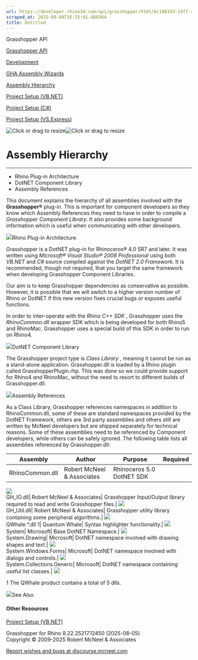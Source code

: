 ```yaml
---
url: https://developer.rhino3d.com/api/grasshopper/html/bc188193-19ff-4ae5-a3ed-2e78c34a306e.htm#AssemblyReferences
scraped_at: 2025-09-08T16:25:01.460364
title: Untitled
---
```


Grasshopper API

[Grasshopper API](../html/723c01da-9986-4db2-8f53-6f3a7494df75.htm
"Grasshopper API")

[Development](../html/8b9acc0a-5165-4427-aea5-1873faffb4ff.htm "Development")

[GHA Assembly Wizards](../html/d5ac95cc-3592-49a7-9162-d1bd981fb6c5.htm "GHA
Assembly Wizards")

[Assembly Hierarchy](../html/bc188193-19ff-4ae5-a3ed-2e78c34a306e.htm
"Assembly Hierarchy")

[Project Setup (VB.NET)](../html/99f64b89-5975-4ebe-adc6-24da038e915f.htm
"Project Setup \(VB.NET\)")

[Project Setup (C#)](../html/f00ac74b-492c-44fe-8da3-b28265dc820f.htm "Project
Setup \(C#\)")

[Project Setup (VS.Express)](../html/71bed5cf-25c6-4d89-b50a-cff22efbda62.htm
"Project Setup \(VS.Express\)")

![Click or drag to resize](../icons/TocOpen.gif)![Click or drag to
resize](../icons/TocClose.gif)

# Assembly Hierarchy  
  
---  
  
  * Rhino Plug-in Architecture
  * DotNET Component Library
  * Assembly References

This document explains the hierarchy of all assemblies involved with the
**Grasshopper®** plug-in. This is important for component developers so they
know which Assembly References they need to have in order to compile a
_Grasshopper Component Library_. It also provides some background information
which is useful when communicating with other developers.

![](../icons/SectionExpanded.png)Rhino Plug-in Architecture

Grasshopper is a DotNET plug-in for Rhinoceros® 4.0 SR7 and later. It was
written using _Microsoft® Visual Studio® 2008 Professional_ using both
_VB.NET_ and _C#_ source compiled against the _DotNET 2.0 Framework_. It is
recommended, though not required, that you target the same framework when
developing Grasshopper Component Libraries.

Our aim is to keep Grasshopper dependencies as conservative as possible.
However, it is possible that we will switch to a higher version number of
Rhino or DotNET if this new version fixes crucial bugs or exposes useful
functions.

In order to inter-operate with the _Rhino C++ SDK_ , Grasshopper uses the
_RhinoCommon.dll_ wrapper SDK which is being developed for both Rhino5 and
RhinoMac. Grasshopper uses a special build of this SDK in order to run on
Rhino4.

![](../icons/SectionExpanded.png)DotNET Component Library

The Grasshopper project type is _Class Library_ , meaning it cannot be run as
a stand-alone application. Grasshopper.dll is loaded by a Rhino plugin called
GrasshopperPlugin.rhp. This was done so we could provide support for Rhino4
_and_ RhinoMac, without the need to resort to different builds of
Grasshopper.dll.

![](../icons/SectionExpanded.png)Assembly References

As a Class Library, Grasshopper references namespaces in addition to
RhinoCommon.dll, some of these are standard namespaces provided by the DotNET
Framework, others are 3rd party assemblies and others still are written by
McNeel developers but are shipped separately for technical reasons. Some of
these assemblies need to be referenced by Component developers, while others
can be safely ignored. The following table lists all assemblies referenced by
Grasshopper.dll:

Assembly| Author| Purpose| Required  
---|---|---|---  
RhinoCommon.dll| Robert McNeel & Associates| Rhinoceros 5.0 DotNET SDK|
![](../media/Dot_OK.png)  
GH_IO.dll| Robert McNeel & Associates| Grasshopper Input/Output library
required to read and write Grasshopper files.| ![](../media/Dot_OK.png)  
GH_Util.dll| Robert McNeel & Associates| Grasshopper utility library
containing some peripheral algorithms.| ![](../media/Dot_Error.png)  
QWhale.*.dll 1| Quantum Whale| Syntax highlighter functionality.|
![](../media/Dot_Error.png)  
System| Microsoft| Base DotNET Namespace.| ![](../media/Dot_OK.png)  
System.Drawing| Microsoft| DotNET namespace involved with drawing shapes and
text.| ![](../media/Dot_OK.png)  
System.Windows.Forms| Microsoft| DotNET namespace involved with dialogs and
controls.| ![](../media/Dot_OK.png)  
System.Collections.Generic| Microsoft| DotNET namespace containing useful list
classes.| ![](../media/Dot_OK.png)  
  
1 The QWhale product contains a total of 5 dlls.

![](../icons/SectionExpanded.png)See Also

#### Other Resources

[Project Setup (VB.NET)](99f64b89-5975-4ebe-adc6-24da038e915f.htm)

Grasshopper for Rhino 8.22.25217.12450 (2025-08-05)  
Copyright © 2009-2025 Robert McNeel & Associates

[Report wishes and bugs at
discourse.mcneel.com](https://discourse.mcneel.com/c/grasshopper)

